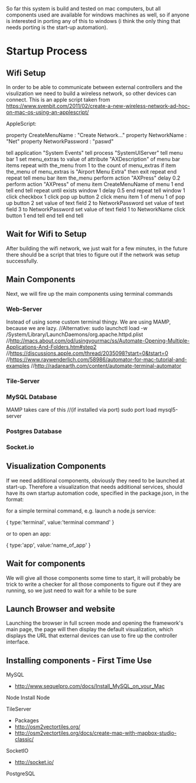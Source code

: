 So far this system is build and tested on mac computers, but all components used are available for windows machines as well, so if anyone is interested in porting any of this to windows (i think the only thing that needs porting is the start-up automation).

# Startup Process

## Wifi Setup

In order to be able to communicate between external controllers and the visulization we need to build a wireless network, so other devices can connect.
This is an apple script taken from https://www.svenbit.com/2011/02/create-a-new-wireless-network-ad-hoc-on-mac-os-using-an-applescript/

AppleScript:

property CreateMenuName : "Create Network…"
property NetworkName : "Net"
property NetworkPassword : "paswd"
 
tell application "System Events"
	tell process "SystemUIServer"
		tell menu bar 1
			set menu_extras to value of attribute "AXDescription" of menu bar items
			repeat with the_menu from 1 to the count of menu_extras
				if item the_menu of menu_extras is "Airport Menu Extra" then exit repeat
			end repeat
			tell menu bar item the_menu
				perform action "AXPress"
				delay 0.2
				perform action "AXPress" of menu item CreateMenuName of menu 1
			end tell
		end tell
		repeat until exists window 1
			delay 0.5
		end repeat
		tell window 1
			click checkbox 1
			click pop up button 2
			click menu item 1 of menu 1 of pop up button 2
			set value of text field 2 to NetworkPassword
			set value of text field 3 to NetworkPassword
			set value of text field 1 to NetworkName
			click button 1
		end tell
	end tell
end tell

## Wait for Wifi to Setup

After building the wifi network, we just wait for a few minutes, in the future there should be a script that tries to figure out if the network was setup successfully.

## Main Components

Next, we will fire up the main components using terminal commands

### Web-Server

Instead of using some custom terminal thingy. We are using MAMP, because we are lazy.
//Alternative: sudo launchctl load -w /System/Library/LaunchDaemons/org.apache.httpd.plist
//http://macs.about.com/od/usingyourmac/ss/Automate-Opening-Multiple-Applications-And-Folders.htm#step2
//https://discussions.apple.com/thread/2035098?start=0&tstart=0
//https://www.raywenderlich.com/58986/automator-for-mac-tutorial-and-examples
//http://radarearth.com/content/automate-terminal-automator

### Tile-Server

### MySQL Database

MAMP takes care of this
//(if installed via port) sudo port load mysql5-server

### Postgres Database

### Socket.io

## Visualization Components

If we need additional components, obviously they need to be launched at start-up.
Therefore a visualization that needs additional services, should have its own startup automation code, specified in the package.json, in the format:

for a simple terminal command, e.g. launch a node.js service:

{
	type:'terminal',
	value:'terminal command'
}

or to open an app:

{
	type:'app',
	value:'name_of_app'
}

## Wait for components

We will give all those components some time to start, it will probably be trick to write a checker for all those components to figure out if they are running, so we just need to wait for a while to be sure

## Launch Browser and website

Launching the browser in full screen mode and opening the framework's main page, the page will then display the default visualization, which displays the URL that external devices can use to fire up the controller interface.




## Installing components - First Time Use

MySQL
- http://www.sequelpro.com/docs/Install_MySQL_on_your_Mac

Node
Install Node

TileServer
- Packages
- http://osm2vectortiles.org/
- http://osm2vectortiles.org/docs/create-map-with-mapbox-studio-classic/

SocketIO
- http://socket.io/

PostgreSQL

